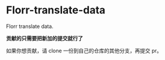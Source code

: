 # Florr-translate-data
Florr translate data.

**贡献的只需要把新加的提交就行了**

如果你想贡献，请 clone 一份到自己的仓库的其他分支，再提交 pr。
